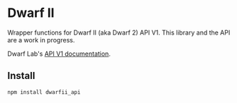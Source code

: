 # Dwarf II

Wrapper functions for Dwarf II (aka Dwarf 2) API V1. This library and the API are a work in progress.

Dwarf Lab's [API V1 documentation](https://hj433clxpv.feishu.cn/docx/MiRidJmKOobM2SxZRVGcPCVknQg).

## Install

```
npm install dwarfii_api
```
